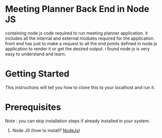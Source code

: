 # Meeting Planner Back End in Node JS
containing node js code required to run meeting planner application. it includes all the internal and external modules required for the application.
front end has just to make a request to all the end points defined in node js application to render it or get the desired output.
i found node js is very easy to understand and learn.

# Getting Started
This instructions will tell you how to clone this to your localhost and run it.

# Prerequisites
 Note : you can skip installation steps if already installed in your system.
  1. Node JS (how to install? <a href="https://nodejs.org/en/download/">NodeJs</a>)

